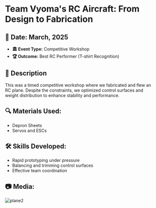 # Team Vyoma's RC Aircraft: From Design to Fabrication

## 📅 Date: March, 2025
- **🏛️ Event Type:** Competitive Workshop
- **🏆 Outcome:** Best RC Performer (T-shirt Recognition)

## 📄 Description
This was a timed competitive workshop where we fabricated and flew an RC plane. Despite the constraints, we optimized control surfaces and weight distribution to enhance stability and performance.

## 🔍 Materials Used:
- Depron Sheets
- Servos and ESCs

## 🛠️ Skills Developed:
- Rapid prototyping under pressure
- Balancing and trimming control surfaces
- Effective team coordination

## 📷 Media:
![plane2](./Photos/plane2.jpg)

